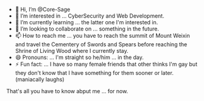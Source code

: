 - 👋 Hi, I’m @Core-Sage
- 👀 I’m interested in ... CyberSecurity and Web Development.
- 🌱 I’m currently learning ... the latter one I'm interested in.
- 💞️ I’m looking to collaborate on ... something in the future.
- 📫 How to reach me ... you have to reach the summit of Mount Weixin and travel the Cementery of Swords and Spears before reaching the Shrine of Living Wood where I currently stay.
- 😄 Pronouns: ... I'm straight so he/him ... in the day.
- ⚡ Fun fact: ... I have so many female friends that other thinks I'm gay but they don't know that I have something for them sooner or later. (maniacally laughs)

That's all you have to know abput me ... for now.

<!---
Core-Sage/Core-Sage is a ✨ special ✨ repository because its `README.md` (this file) appears on your GitHub profile.
You can click the Preview link to take a look at your changes.
--->
